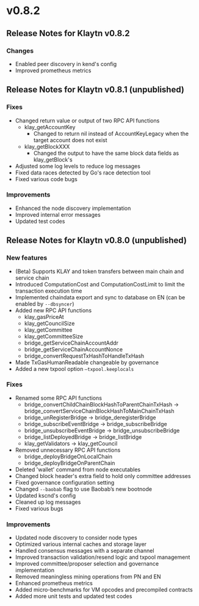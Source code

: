 # v0.8.2

## Release Notes for Klaytn v0.8.2 <a id="release-notes-for-klaytn-v0-8-2"></a>

### Changes <a id="changes"></a>

* Enabled peer discovery in kend's config
* Improved prometheus metrics

## Release Notes for Klaytn v0.8.1 \(unpublished\) <a id="release-notes-for-klaytn-v0-8-1-unpublished"></a>

### Fixes <a id="fixes"></a>

* Changed return value or output of two RPC API functions
  * klay\_getAccountKey
    * Changed to return nil instead of AccountKeyLegacy when the target account does not exist
  * klay\_getBlockXXX
    * Changed the output to have the same block data fields as klay\_getBlock's
* Adjusted some log levels to reduce log messages
* Fixed data races detected by Go's race detection tool
* Fixed various code bugs

### Improvements <a id="improvements"></a>

* Enhanced the node discovery implementation
* Improved internal error messages
* Updated test codes

## Release Notes for Klaytn v0.8.0 \(unpublished\) <a id="release-notes-for-klaytn-v0-8-0-unpublished"></a>

### New features <a id="new-features"></a>

* \(Beta\) Supports KLAY and token transfers between main chain and service chain
* Introduced ComputationCost and ComputationCostLimit to limit the transaction execution time
* Implemented chaindata export and sync to database on EN \(can be enabled by `--dbsyncer`\)
* Added new RPC API functions
  * klay\_gasPriceAt
  * klay\_getCouncilSize
  * klay\_getCommittee
  * klay\_getCommitteeSize
  * bridge\_getServiceChainAccountAddr
  * bridge\_getServiceChainAccountNonce
  * bridge\_convertRequestTxHashToHandleTxHash
* Made TxGasHumanReadable changeable by governance
* Added a new txpool option `—txpool.keeplocals`

### Fixes <a id="fixes"></a>

* Renamed some RPC API functions
  * bridge\_convertChildChainBlockHashToParentChainTxHash -&gt; bridge\_convertServiceChainBlockHashToMainChainTxHash
  * bridge\_unRegisterBridge -&gt; bridge\_deregisterBridge
  * bridge\_subscribeEventBridge -&gt; bridge\_subscribeBridge
  * bridge\_unsubscribeEventBridge -&gt; bridge\_unsubscribeBridge
  * bridge\_listDeployedBridge -&gt; bridge\_listBridge
  * klay\_getValidators -&gt; klay\_getCouncil
* Removed unnecessary RPC API functions
  * bridge\_deployBridgeOnLocalChain
  * bridge\_deployBridgeOnParentChain
* Deleted 'wallet' command from node executables
* Changed block header's extra field to hold only committee addresses
* Fixed governance configuration setting
* Changed `--baobab` flag to use Baobab’s new bootnode
* Updated kscnd's config
* Cleaned up log messages
* Fixed various bugs

### Improvements <a id="improvements"></a>

* Updated node discovery to consider node types
* Optimized various internal caches and storage layer
* Handled consensus messages with a separate channel
* Improved transaction validation/resend logic and txpool management
* Improved committee/proposer selection and governance implementation
* Removed meaningless mining operations from PN and EN
* Enhanced prometheus metrics
* Added micro-benchmarks for VM opcodes and precompiled contracts
* Added more unit tests and updated test codes

